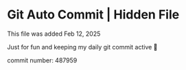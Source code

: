 # Git Auto Commit | Hidden File

This file was added Feb 12, 2025

Just for fun and keeping my daily git commit active 🤪

commit number: 487959
